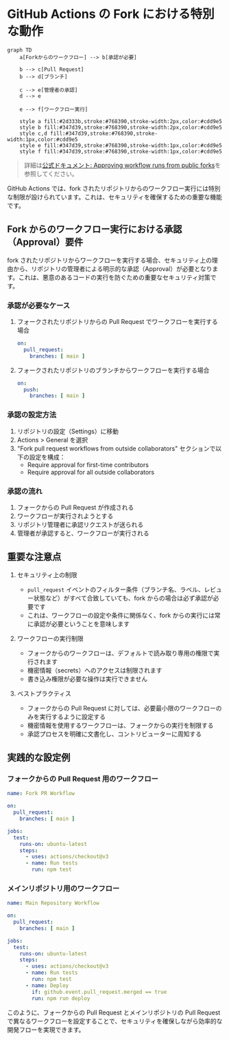 # GitHub Actions の Fork における特別な動作

```mermaid
graph TD
    a[Forkからのワークフロー] --> b[承認が必要]
    
    b --> c[Pull Request]
    b --> d[ブランチ]
    
    c --> e[管理者の承認]
    d --> e
    
    e --> f[ワークフロー実行]
    
    style a fill:#2d333b,stroke:#768390,stroke-width:2px,color:#cdd9e5
    style b fill:#347d39,stroke:#768390,stroke-width:2px,color:#cdd9e5
    style c,d fill:#347d39,stroke:#768390,stroke-width:1px,color:#cdd9e5
    style e fill:#347d39,stroke:#768390,stroke-width:1px,color:#cdd9e5
    style f fill:#347d39,stroke:#768390,stroke-width:1px,color:#cdd9e5
```

> 詳細は[公式ドキュメント: Approving workflow runs from public forks](https://docs.github.com/en/actions/managing-workflow-runs-and-deployments/managing-workflow-runs/approving-workflow-runs-from-public-forks)を参照してください。

GitHub Actions では、fork されたリポジトリからのワークフロー実行には特別な制限が設けられています。これは、セキュリティを確保するための重要な機能です。

## Fork からのワークフロー実行における承認（Approval）要件

fork されたリポジトリからワークフローを実行する場合、セキュリティ上の理由から、リポジトリの管理者による明示的な承認（Approval）が必要となります。これは、悪意のあるコードの実行を防ぐための重要なセキュリティ対策です。

### 承認が必要なケース
1. フォークされたリポジトリからの Pull Request でワークフローを実行する場合
   ```yaml
   on:
     pull_request:
       branches: [ main ]
   ```

2. フォークされたリポジトリのブランチからワークフローを実行する場合
   ```yaml
   on:
     push:
       branches: [ main ]
   ```

### 承認の設定方法

1. リポジトリの設定（Settings）に移動
2. Actions > General を選択
3. "Fork pull request workflows from outside collaborators" セクションで以下の設定を構成：
   - Require approval for first-time contributors
   - Require approval for all outside collaborators

### 承認の流れ

1. フォークからの Pull Request が作成される
2. ワークフローが実行されようとする
3. リポジトリ管理者に承認リクエストが送られる
4. 管理者が承認すると、ワークフローが実行される

## 重要な注意点

1. セキュリティ上の制限
   - `pull_request` イベントのフィルター条件（ブランチ名、ラベル、レビュー状態など）がすべて合致していても、fork からの場合は必ず承認が必要です
   - これは、ワークフローの設定や条件に関係なく、fork からの実行には常に承認が必要ということを意味します

2. ワークフローの実行制限
   - フォークからのワークフローは、デフォルトで読み取り専用の権限で実行されます
   - 機密情報（secrets）へのアクセスは制限されます
   - 書き込み権限が必要な操作は実行できません

3. ベストプラクティス
   - フォークからの Pull Request に対しては、必要最小限のワークフローのみを実行するように設定する
   - 機密情報を使用するワークフローは、フォークからの実行を制限する
   - 承認プロセスを明確に文書化し、コントリビューターに周知する

## 実践的な設定例

### フォークからの Pull Request 用のワークフロー
```yaml
name: Fork PR Workflow

on:
  pull_request:
    branches: [ main ]

jobs:
  test:
    runs-on: ubuntu-latest
    steps:
      - uses: actions/checkout@v3
      - name: Run tests
        run: npm test
```

### メインリポジトリ用のワークフロー
```yaml
name: Main Repository Workflow

on:
  pull_request:
    branches: [ main ]

jobs:
  test:
    runs-on: ubuntu-latest
    steps:
      - uses: actions/checkout@v3
      - name: Run tests
        run: npm test
      - name: Deploy
        if: github.event.pull_request.merged == true
        run: npm run deploy
```

このように、フォークからの Pull Request とメインリポジトリの Pull Request で異なるワークフローを設定することで、セキュリティを確保しながら効率的な開発フローを実現できます。
